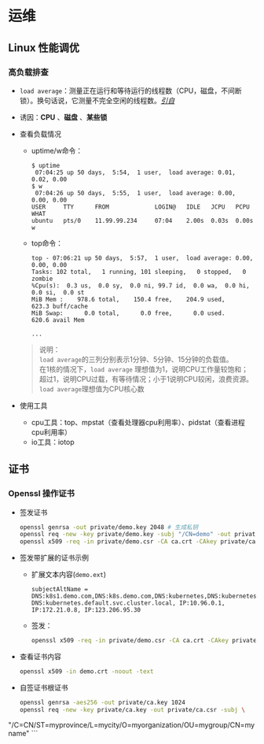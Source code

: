 # 运维

## Linux 性能调优

### 高负载排查

* `load average`：测量正在运行和等待运行的线程数（CPU，磁盘，不间断锁）。换句话说，它测量不完全空闲的线程数。[_引自_](https://zhuanlan.zhihu.com/p/75975041)

* 诱因：__CPU__ 、__磁盘__ 、__某些锁__

* 查看负载情况

    * uptime/w命令：

        ```
        $ uptime
         07:04:25 up 50 days,  5:54,  1 user,  load average: 0.01, 0.02, 0.00
        $ w
         07:04:26 up 50 days,  5:55,  1 user,  load average: 0.00, 0.00, 0.00
        USER     TTY      FROM             LOGIN@   IDLE   JCPU   PCPU WHAT
        ubuntu   pts/0    11.99.99.234     07:04    2.00s  0.03s  0.00s w
        ```

    * top命令：

        ```
        top - 07:06:21 up 50 days,  5:57,  1 user,  load average: 0.00, 0.00, 0.00
        Tasks: 102 total,   1 running, 101 sleeping,   0 stopped,   0 zombie
        %Cpu(s):  0.3 us,  0.0 sy,  0.0 ni, 99.7 id,  0.0 wa,  0.0 hi,  0.0 si,  0.0 st
        MiB Mem :    978.6 total,    150.4 free,    204.9 used,    623.3 buff/cache
        MiB Swap:      0.0 total,      0.0 free,      0.0 used.    620.6 avail Mem

        ...
        ```

    > 说明：  
    > `load average`的三列分别表示1分钟、5分钟、15分钟的负载值。  
    > 在1核的情况下，`load average` 理想值为1，说明CPU工作量较饱和； 超过1，说明CPU过载，有等待情况；小于1说明CPU较闲，浪费资源。  
    > `load average`理想值为CPU核心数

* 使用工具

    * cpu工具：top、mpstat（查看处理器cpu利用率）、pidstat（查看进程cpu利用率）
    * io工具：iotop


## 证书

### Openssl 操作证书

- 签发证书

    ```bash
    openssl genrsa -out private/demo.key 2048 # 生成私钥
    openssl req -new -key private/demo.key -subj "/CN=demo" -out private/demo.csr # 生成证书请求
    openssl x509 -req -in private/demo.csr -CA ca.crt -CAkey private/ca.key -CAcreateserial -out demo.crt -days 1000 -extensions v3_req # 使用根证书颁发证书
    ```

- 签发带扩展的证书示例

    - 扩展文本内容(`demo.ext`)
    
        ```
        subjectAltName = DNS:k8s1.demo.com,DNS:k8s.demo.com,DNS:kubernetes,DNS:kubernetes.default,DNS:kubernetes.default.svc, DNS:kubernetes.default.svc.cluster.local, IP:10.96.0.1, IP:172.21.0.8, IP:123.206.95.30
        ```

    - 签发：

        ```bash
        openssl x509 -req -in private/demo.csr -CA ca.crt -CAkey private/ca.key -CAcreateserial -out demo.crt -days 1000 -extfile demo.ext
        ```

- 查看证书内容

    ```bash
    openssl x509 -in demo.crt -noout -text
    ```

- 自签证书根证书

    ```bash
    openssl genrsa -aes256 -out private/ca.key 1024
    openssl req -new -key private/ca.key -out private/ca.csr -subj \
"/C=CN/ST=myprovince/L=mycity/O=myorganization/OU=mygroup/CN=myname"
    ```

